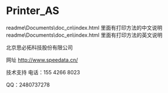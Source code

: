 # Printer_AS
readme\Documents\doc_cn\index.html 里面有打印方法的中文说明
readme\Documents\doc_en\index.html 里面有打印方法的英文说明

北京思必拓科技股份有限公司

网址 http://www.speedata.cn/

技术支持 电话：155 4266 8023

QQ：2480737278

